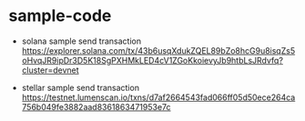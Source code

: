 # sample-code

- solana sample send transaction
https://explorer.solana.com/tx/43b6usqXdukZQEL89bZo8hcG9u8isqZs5oHvqJR9ipDr3D5K18SgPXHMkLED4cV1ZGoKkoievyJb9htbLsJRdvfq?cluster=devnet

- stellar sample send transaction
https://testnet.lumenscan.io/txns/d7af2664543fad066ff05d50ece264ca756b049fe3882aad8361863471953e7c
